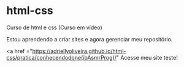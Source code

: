 # html-css
 Curso de html e css (Curso em vídeo)

Estou aprendendo a criar sites e agora gerenciar meu repositório.

<a href ="https://adriellyoliveira.github.io/html-css/pratica/conhecendodone(ibAsmrProg)/" Acesse meu site teste!
>